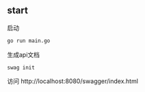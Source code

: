 ## start
启动
```bash
go run main.go
```
生成api文档
```
swag init
```
访问 http://localhost:8080/swagger/index.html